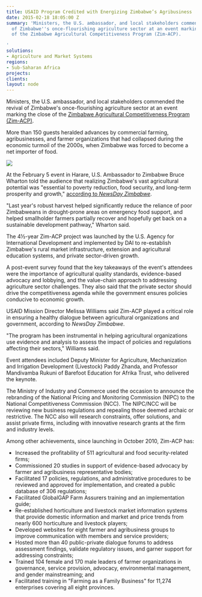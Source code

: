 ```yaml
---
title: USAID Program Credited with Energizing Zimbabwe’s Agribusiness
date: 2015-02-18 18:05:00 Z
summary: 'Ministers, the U.S. ambassador, and local stakeholders commended the revival
  of Zimbabwe''s once-flourishing agriculture sector at an event marking the close
  of the Zimbabwe Agricultural Competitiveness Program (Zim-ACP).

'
solutions:
- Agriculture and Market Systems
regions:
- Sub-Saharan Africa
projects: 
clients: 
layout: node
---
```


Ministers, the U.S. ambassador, and local stakeholders commended the revival of Zimbabwe's once-flourishing agriculture sector at an event marking the close of the [Zimbabwe Agricultural Competitiveness Program (Zim-ACP)][1].

More than 150 guests heralded advances by commercial farming, agribusinesses, and farmer organizations that had collapsed during the economic turmoil of the 2000s, when Zimbabwe was forced to become a net importer of food.

![][2]

At the February 5 event in Harare, U.S. Ambassador to Zimbabwe Bruce Wharton told the audience that realizing Zimbabwe's vast agricultural potential was "essential to poverty reduction, food security, and long-term prosperity and growth," [according to _NewsDay Zimbabwe_][3].

"Last year's robust harvest helped significantly reduce the reliance of poor Zimbabweans in drought-prone areas on emergency food support, and helped smallholder farmers partially recover and hopefully get back on a sustainable development pathway," Wharton said.

The 4½-year Zim-ACP project was launched by the U.S. Agency for International Development and implemented by DAI to re-establish Zimbabwe's rural market infrastructure, extension and agricultural education systems, and private sector-driven growth.

A post-event survey found that the key takeaways of the event's attendees were the importance of agricultural quality standards, evidence-based advocacy and lobbying, and the value-chain approach to addressing agriculture sector challenges. They also said that the private sector should drive the competitiveness agenda while the government ensures policies conducive to economic growth.

USAID Mission Director Melissa Williams said Zim-ACP played a critical role in ensuring a healthy dialogue between agricultural organizations and government, according to _NewsDay Zimbabwe_.

"The program has been instrumental in helping agricultural organizations use evidence and analysis to assess the impact of policies and regulations affecting their sectors," Williams said.

Event attendees included Deputy Minister for Agriculture, Mechanization and Irrigation Development (Livestock) Paddy Zhanda, and Professor Mandivamba Rukuni of Barefoot Education for Afrika Trust, who delivered the keynote.

The Ministry of Industry and Commerce used the occasion to announce the rebranding of the National Pricing and Monitoring Commission (NIPC) to the National Competitiveness Commission (NCC). The NIPC/NCC will be reviewing new business regulations and repealing those deemed archaic or restrictive. The NCC also will research constraints, offer solutions, and assist private firms, including with innovative research grants at the firm and industry levels.

Among other achievements, since launching in October 2010, Zim-ACP has:

* Increased the profitability of 511 agricultural and food security-related firms;
* Commissioned 20 studies in support of evidence-based advocacy by farmer and agribusiness representative bodies;
* Facilitated 17 policies, regulations, and administrative procedures to be reviewed and approved for implementation, and created a public database of 306 regulations;
* Facilitated GlobalGAP Farm Assurers training and an implementation guide;
* Re-established horticulture and livestock market information systems that provide domestic information and market and price trends from nearly 600 horticulture and livestock players;
* Developed websites for eight farmer and agribusiness groups to improve communication with members and service providers;
* Hosted more than 40 public-private dialogue forums to address assessment findings, validate regulatory issues, and garner support for addressing constraints;
* Trained 104 female and 170 male leaders of farmer organizations in governance, service provision, advocacy, environmental management, and gender mainstreaming; and
* Facilitated training in "Farming as a Family Business" for 11,274 enterprises covering all eight provinces.

[1]: /our-work/projects/zimbabwe-agricultural-competitiveness-program
[2]: https://assetify-dai.com/news/Zim-ACP-1_2.jpg
[3]: https://www.newsday.co.zw/2015/02/12/wharton-commends-zim-agric-programme/
